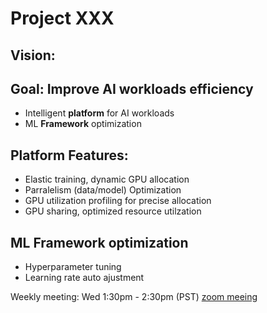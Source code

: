 # Project XXX
## Vision:
## Goal: Improve AI workloads efficiency
- Intelligent **platform** for AI workloads
- ML **Framework** optimization

## Platform Features:
- Elastic training, dynamic GPU allocation
- Parralelism (data/model) Optimization
- GPU utilization profiling for precise allocation
- GPU sharing, optimized resource utilzation

## ML Framework optimization
- Hyperparameter tuning
- Learning rate auto ajustment

Weekly meeting: Wed 1:30pm - 2:30pm (PST) [zoom meeing](https://futurewei.zoom.us/j/95486163822?from=addon)
